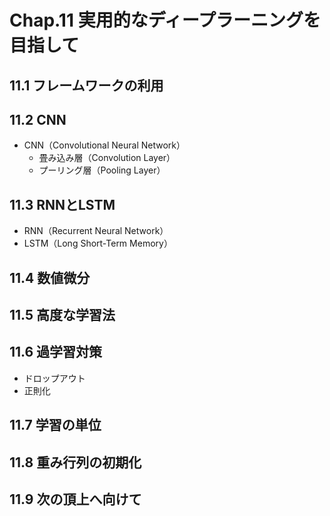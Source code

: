 # Chap.11 実用的なディープラーニングを目指して

## 11.1 フレームワークの利用

## 11.2 CNN

- CNN（Convolutional Neural Network）
  - 畳み込み層（Convolution Layer）
  - プーリング層（Pooling Layer）

## 11.3 RNNとLSTM

- RNN（Recurrent Neural Network）
- LSTM（Long Short-Term Memory）

## 11.4 数値微分

## 11.5 高度な学習法

## 11.6 過学習対策

- ドロップアウト
- 正則化

## 11.7 学習の単位

## 11.8 重み行列の初期化

## 11.9 次の頂上へ向けて
